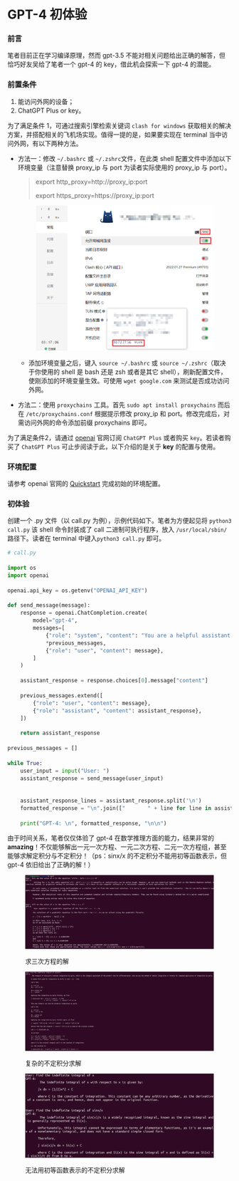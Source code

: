 # GPT-4 初体验

### 前言

笔者目前正在学习编译原理，然而 gpt-3.5 不能对相关问题给出正确的解答，但恰巧好友吴给了笔者一个 gpt-4 的 key，借此机会探索一下 gpt-4 的潜能。

### 前置条件

1. 能访问外网的设备；
2. ChatGPT Plus or key。

为了满足条件 1，可通过搜索引擎检索关键词 `clash for windows` 获取相关的解决方案，并搭配相关的飞机场实现。值得一提的是，如果要实现在 terminal 当中访问外网，有以下两种方法。

*   方法一：修改 `~/.bashrc` 或 `~/.zshrc`文件，在此类 shell 配置文件中添加以下环境变量（注意替换 proxy\_ip 与 port 为读者实际使用的 proxy\_ip 与 port）。

    > export http\_proxy=http://proxy\_ip:port
    >
    > export https\_proxy=https://proxy\_ip:port



    <figure><img src="../.gitbook/assets/image (4).png" alt=""><figcaption></figcaption></figure>

    * 添加环境变量之后，键入 `source ~/.bashrc` 或 `source ~/.zshrc`（取决于你使用的 shell 是 bash 还是 zsh 或者是其它 shell），刷新配置文件，使刚添加的环境变量生效。可使用  `wget google.com` 来测试是否成功访问外网。
* 方法二：使用 `proxychains` 工具。首先 `sudo apt install proxychains` 而后在 `/etc/proxychains.conf` 根据提示修改 proxy\_ip 和 port。修改完成后，对需访问外网的命令添加前缀 proxychains 即可。

为了满足条件2，请通过 [openai](https://openai.com/gpt-4) 官网订阅 `ChatGPT Plus` 或者购买 `key`。若读者购买了  `ChatGPT Plus` 可止步阅读于此，以下介绍的是关于 **key** 的配置与使用。

### 环境配置

请参考 openai 官网的 [Quickstart](https://platform.openai.com/docs/quickstart?context=python) 完成初始的环境配置。

### 初体验

创建一个 .py 文件（以 call.py 为例），示例代码如下。笔者为方便起见将 `python3 call.py` 该 shell 命令封装成了 call 二进制可执行程序，放入 `/usr/local/sbin/` 路径下。读者在 terminal 中键入`python3 call.py` 即可。

```python
# call.py

import os
import openai

openai.api_key = os.getenv("OPENAI_API_KEY")

def send_message(message):
    response = openai.ChatCompletion.create(
        model="gpt-4",
        messages=[
            {"role": "system", "content": "You are a helpful assistant."},
            *previous_messages,
            {"role": "user", "content": message},
        ]
    )

    assistant_response = response.choices[0].message["content"]

    previous_messages.extend([
        {"role": "user", "content": message},
        {"role": "assistant", "content": assistant_response},
    ])

    return assistant_response

previous_messages = []

while True:
    user_input = input("User: ")
    assistant_response = send_message(user_input)


    assistant_response_lines = assistant_response.split('\n')
    formatted_response = "\n".join(["       " + line for line in assistant_response_lines])

    print("GPT-4: \n", formatted_response, "\n\n")
```

由于时间关系，笔者仅仅体验了 gpt-4 在数学推理方面的能力，结果非常的 **amazing**！不仅能够解出一元一次方程、一元二次方程、二元一次方程组，甚至能够求解定积分与不定积分！（ps：sinx/x 的不定积分不能用初等函数表示，但 gpt-4 依旧给出了正确的解！）

<figure><img src="../.gitbook/assets/image.png" alt=""><figcaption><p>求三次方程的解</p></figcaption></figure>

<figure><img src="../.gitbook/assets/image (2).png" alt=""><figcaption><p>复杂的不定积分求解</p></figcaption></figure>

<figure><img src="../.gitbook/assets/image (1).png" alt=""><figcaption><p>无法用初等函数表示的不定积分求解</p></figcaption></figure>
